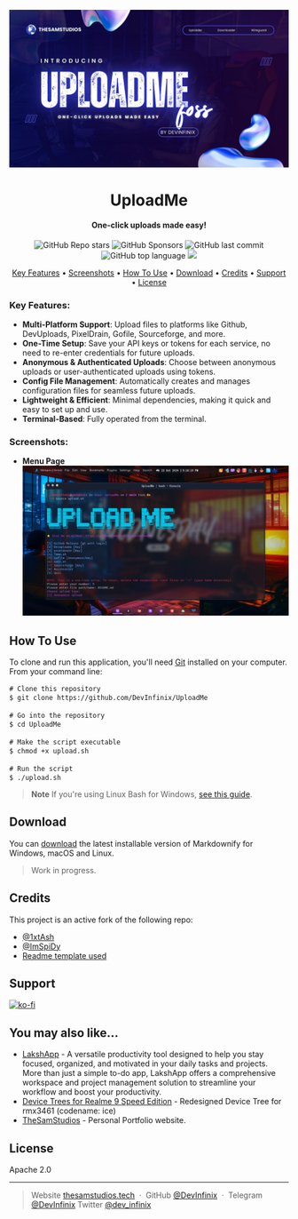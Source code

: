 ![banner](https://raw.githubusercontent.com/DevInfinix/UploadMe/main/images/upload_me-banner.jpg)
<h1 align="center">
    UploadMe
</h1>
<h4 align="center">One-click uploads made easy!</h4>
<p align="center">
  <img alt="GitHub Repo stars" src="https://img.shields.io/github/stars/DevInfinix/UploadMe?style=flat">
  <img alt="GitHub Sponsors" src="https://img.shields.io/github/sponsors/DevInfinix?style=flat">
  <img alt="GitHub last commit" src="https://img.shields.io/github/last-commit/DevInfinix/UploadMe">
  <img alt="GitHub top language" src="https://img.shields.io/github/languages/top/DevInfinix/UploadMe">
  <a href="https://ko-fi.com/devinfinix">
    <img src="https://img.shields.io/badge/$-donate-ff69b4.svg?maxAge=2592000&amp;style=flat">
  </a>
</p>

<p align="center">
  <a href="#key-features">Key Features</a> •
  <a href="#screenshots">Screenshots</a> •
  <a href="#how-to-use">How To Use</a> •
  <a href="#download">Download</a> •
  <a href="#credits">Credits</a> •
  <a href="#support">Support</a> •
  <a href="#license">License</a>
</p>


### Key Features:
- **Multi-Platform Support**: Upload files to platforms like Github, DevUploads, PixelDrain, Gofile, Sourceforge, and more.
- **One-Time Setup**: Save your API keys or tokens for each service, no need to re-enter credentials for future uploads.
- **Anonymous & Authenticated Uploads**: Choose between anonymous uploads or user-authenticated uploads using tokens.
- **Config File Management**: Automatically creates and manages configuration files for seamless future uploads.
- **Lightweight & Efficient**: Minimal dependencies, making it quick and easy to set up and use.
- **Terminal-Based**: Fully operated from the terminal.

### Screenshots:
- **Menu Page**
![screenshot-menu](https://raw.githubusercontent.com/DevInfinix/UploadMe/main/images/uploadme-screenshot-1.png)

## How To Use

To clone and run this application, you'll need [Git](https://git-scm.com) installed on your computer. From your command line:

```
# Clone this repository
$ git clone https://github.com/DevInfinix/UploadMe

# Go into the repository
$ cd UploadMe

# Make the script executable
$ chmod +x upload.sh

# Run the script
$ ./upload.sh
```

> **Note**
> If you're using Linux Bash for Windows, [see this guide](https://www.howtogeek.com/261575/how-to-run-graphical-linux-desktop-applications-from-windows-10s-bash-shell/).

## Download

You can [download](https://github.com/amitmerchant1990/electron-markdownify/releases) the latest installable version of Markdownify for Windows, macOS and Linux.
> Work in progress.

## Credits

This project is an active fork of the following repo:

- [@1xtAsh](https://github.com/1xtAsh/MyScripts)
- [@ImSpiDy](https://github.com/ImSpiDy/MyScripts)
- [Readme template used](https://www.readme-templates.com/)

## Support

[![ko-fi](https://ko-fi.com/img/githubbutton_sm.svg)](https://ko-fi.com/M4M65TDE4)

## You may also like...

- [LakshApp](https://github.com/DevInfinix/LakshAppFocus) - A versatile productivity tool designed to help you stay focused, organized, and motivated in your daily tasks and projects. More than just a simple to-do app, LakshApp offers a comprehensive workspace and project management solution to streamline your workflow and boost your productivity.
- [Device Trees for Realme 9 Speed Edition](https://github.com/DevInfinix/android_device_realme_ice) - Redesigned Device Tree for rmx3461 (codename: ice)
- [TheSamStudios](https://thesamstudios.tech) - Personal Portfolio website.


## License

Apache 2.0

---

> Website [thesamstudios.tech](https://www.thesamstudios.tech) &nbsp;&middot;&nbsp;
> GitHub [@DevInfinix](https://github.com/DevInfinix) &nbsp;&middot;&nbsp;
> Telegram [@DevInfinix](https://t.me/devinfinix_labs_discussions)
> Twitter [@dev_infinix](https://twitter.com/dev_infinix)

